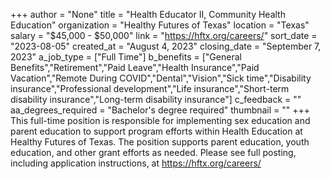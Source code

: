 +++
author = "None"
title = "Health Educator II, Community Health Education"
organization = "Healthy Futures of Texas"
location = "Texas"
salary = "$45,000 - $50,000"
link = "https://hftx.org/careers/"
sort_date = "2023-08-05"
created_at = "August 4, 2023"
closing_date = "September 7, 2023"
a_job_type = ["Full Time"]
b_benefits = ["General Benefits","Retirement","Paid Leave","Health Insurance","Paid Vacation","Remote During COVID","Dental","Vision","Sick time","Disability insurance","Professional development","Life insurance","Short-term disability insurance","Long-term disability insurance"]
c_feedback = ""
aa_degrees_required = "Bachelor's degree required"
thumbnail = ""
+++
This full-time position is responsible for implementing sex education and parent 
education to support program efforts within Health Education at Healthy Futures of Texas. The position supports parent education, youth education, and other grant efforts as needed. Please see full posting, including application instructions, at https://hftx.org/careers/